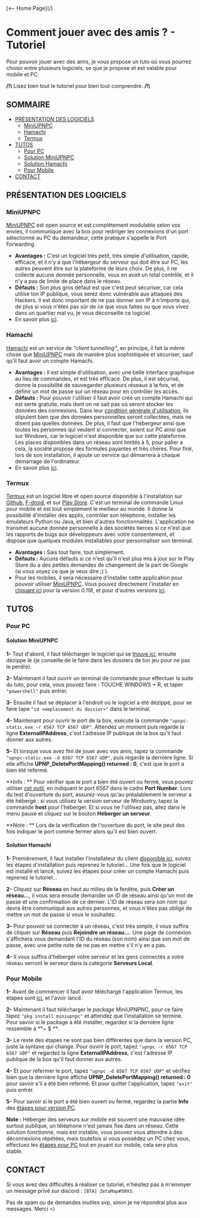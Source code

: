 <title>Comment jouer avec des amis ?</title>
[<-- Home Page](/)

# Comment jouer avec des amis ? - Tutoriel
Pour pouvoir jouer avec des amis, je vous propose un tuto où vous pourrez choisir entre plusieurs logiciels, se que je propose et est valable pour mobile et PC.

**/!\\** Lisez bien tout le tutoriel pour bien tout comprendre. **/!\\**



## SOMMAIRE
* [PRÉSENTATION DES LOGICIELS](#présentation)
  * [MiniUPNPC](#miniupnpc)
  * [Hamachi](#hamachi)
  * [Termux](#termux)
* [TUTOS](#tutos)
   * [Pour PC](#pc)
    + [Solution MiniUPNPC](#solution-miniupnpc)
    + [Solution Hamachi](#solution-hamachi)
   * [Pour Mobile](#mobile)
* [CONTACT](#contact)



## PRÉSENTATION DES LOGICIELS <a id="présentation"></a>
### MiniUPNPC <a id="miniupnpc"></a>
[MiniUPNPC](http://miniupnp.free.fr/) est open source et est complètement modulable selon vos envies, il communique avec la box pour rediriger les connexions d'un port sélectionné au PC du demandeur, cette pratique s'appelle le Port Forwarding.
* **Avantages :** C'est un logiciel très petit, très simple d'utilisation, rapide, efficace, et il n'y a que l'hébergeur du serveur qui doit être sur PC, les autres peuvent être sur la plateforme de leurs choix. De plus, il ne collecte aucune donnée personnelle, vous en avait un total contrôle, et il n'y a pas de limite de place dans le réseau.
* **Défauts :** Son plus gros défaut est que c'est peut sécuriser, car cela utilise ton IP publique, vous serez donc vulnérable aux attaques des Hackers. Il est donc important de ne pas donner son IP à n'importe qui, de plus si vous n'êtes pas sûr de ce que vous faites ou que vous vivez dans un quartier mal vu, je vous déconseille ce logiciel.
* En savoir plus [ici](http://miniupnp.free.fr/).

### Hamachi <a id="hamachi"></a>
[Hamachi](https://www.vpn.net/) est un service de *"client tunnelling"*, en principe, il fait la même chose que [MiniUPNPC](#miniupnpc) mais de manière plus sophistiquée et sécuriser, sauf qu'il faut avoir un compte Hamachi.
* **Avantages :** Il est simple d'utilisation, avec une belle interface graphique au lieu de commandes, et est très efficace. De plus, il est sécurisé, donne la possibilité de sauvegarder plusieurs réseaux à la fois, et de définir un mot de passe sur un réseau pour en contrôler les accès.
* **Défauts :** Pour pouvoir l'utiliser il faut avoir créé un compte Hamachi qui est serte gratuite, mais dont on ne sait pas où seront stocker les données des connexions. Dans leur [condition générale d'utilisation](https://www.goto.com/fr/company/legal), ils stipulent bien que des données personnelles seront collectées, mais ne disent pas quelles données. De plus, il faut que l'hébergeur ainsi que toutes les personnes qui veulent si connecter, soient sur PC ainsi que sur Windows, car le logiciel n'est disponible que sur cette plateforme. Les places disponibles dans un réseau sont limités à 5, pour palier a cela, la société propose des formules payantes et très chères. Pour finir, lors de son installation, il ajoute un service qui démarrera à chaque démarrage de l'ordinateur.
* En savoir plus [ici](https://vpn.net/).

### Termux <a id="termux"></a>
[Termux](https://termux.com/) est un logiciel libre et open source disponible à l'installation sur [Github](https://github.com/termux/termux-app), [F-droid](https://f-droid.org/en/packages/com.termux/), et sur [Play Store](https://play.google.com/store/apps/details?id=com.termux). C'est un terminal de commande Linux pour mobile et est tout simplement le meilleur au monde. Il donne la possibilité d'installer des applis, contrôler son téléphone, installer les émulateurs Python ou Java, et bien d'autres fonctionnalités. L'application ne transmet aucune donnée personnelle à des sociétés tierces si ce n'est que les rapports de bugs aux développeurs avec votre consentement, et dispose que quelques modules installables pour personnaliser son terminal.
* **Avantages :** Sais tout faire, tout simplement.
* **Défauts :** Aucuns défauts si ce n'est qu'il n'est plus mis à jour sur le Play Store du a des petites demandes de changement de la part de Google (si vous voyez ce que je veux dire ;) ).
* Pour les mobiles, il sera nécessaire d'installer cette application pour pouvoir utiliser [MiniUPNPC](/MiniUPNPC). Vous pouvez directement l'installer en [cliquant ici](https://f-droid.org/repo/com.termux_118.apk) pour la version *0.118*, et pour d'autres versions [ici](https://github.com/termux/termux-app/releases).



## TUTOS <a id="tutos"></a>
### Pour PC <a id="pc"></a>
#### Solution MiniUPNPC <a id="solution-miniupnpc"></a>
**1-** Tout d'abord, il faut télécharger le logiciel qui se [trouve ici](http://miniupnp.free.fr/files/download.php?file=upnpc-exe-win32-20150918.zip), ensuite dézippe le (je conseille de le faire dans les dossiers de ton jeu pour ne pas le perdre).

**2-** Maintenant il faut ouvrir un terminal de commande pour effectuer la suite du tuto, pour cela, vous pouvez faire : TOUCHE WINDOWS + R, et taper ``"powershell"`` puis entrer.

**3-** Ensuite il faut se déplacer à l'endroit où le logiciel a été dézippé, pour se faire tape ``"cd <emplacement du dossier>"`` dans le terminal.

**4-** Maintenant pour ouvrir le port de la box, exécute la commande ``"upnpc-static.exe -r 6567 TCP 6567 UDP"``. Attendez un moment puis regarde la ligne **ExternalIPAddress**, c'est l'adresse IP publique de la box qu'il faut donner aux autres.

**5-** Et lorsque vous avez fini de jouer avec vos amis, tapez la commande ``"upnpc-static.exe -d 6567 TCP 6567 UDP"``, puis regarde la dernière ligne. Si elle affiche **UPNP_DeletePortMapping() returned : 0**, c'est que le port a bien été refermé.


**Info : **
Pour vérifier que le port a bien été ouvert ou fermé, vous pouvez utiliser [cet outil](https://www.yougetsignal.com/tools/open-ports/), en indiquant le port *6567* dans le cadre **Port Number**. Lors du test d'ouverture du port, assurez-vous qu'au préalablement le serveur a été hébergé : si vous utilisez la version serveur de Mindustry, tapez la commande **host** pour l'héberger. Et si vous ne l'utilisez pas, allez dans le menu pause et cliquez sur le bouton **Héberger un serveur**.

**Note : **
Lors de la vérification de l'ouverture du port, le site peut des fois indiquer le port comme fermer alors qu'il est bien ouvert.

#### Solution Hamachi <a id="solution-hamachi"></a>
**1-** Premièrement, il faut installer l'installateur du client [disponible ici](https://www.vpn.net/), suivez les étapes d'installation puis reprenez le tutoriel... Une fois que le logiciel est installé et lancé, suivez les étapes pour créer un compte Hamachi puis reprenez le tutoriel...

**2-** Cliquez sur **Réseau** en haut au milieu de la fenêtre, puis **Créer un réseau...**, il vous sera ensuite demander un *ID* de réseau ainsi qu'un mot de passe et une confirmation de ce dernier. L'ID de réseau sera son nom qui devra être communiqué aux autres personnes, et vous n'êtes pas obligé de mettre un mot de passe si vous le souhaitez.

**3-** Pour pouvoir se connecter à un réseau, c'est très simple, il vous suffira de cliquer sur **Réseau** puis **Rejoindre un réseau...**. Une page de connexion s'affichera vous demandant l'ID du réseau (son nom) ainsi que son mot de passe, avec une petite note de ne pas en mettre s'il n'y en a pas.

**4-** Il vous suffira d'héberger votre serveur et les gens connectés a votre réseau verront le serveur dans la catégorie **Serveurs Local**.


### Pour Mobile <a id="mobile"></a>
**1-** Avant de commencer il faut avoir téléchargé l'application Termux, les étapes sont [ici](#termux), et l'avoir lancé.

**2-** Maintenant il faut télécharger le *package* MiniUPNPNC, pour ce faire tapez ``"pkg install miniupnpc"`` et attendez que l'installation se termine. Pour savoir si le package a été installer, regardez si la dernière ligne ressemble à **~ $ **.

**3-** Le reste des étapes ne sont pas bien différentes que dans la version PC, juste la syntaxe qui change. Pour ouvrir le port, tapez ``"upnpc -r 6567 TCP 6567 UDP"`` et regardez la ligne **ExternalIPAddress**, c'est l'adresse IP publique de la box qu'il faut donner aux autres.

**4-** Et pour refermer le port, tapez ``"upnpc -d 6567 TCP 6567 UDP"`` et vérifiez bien que la dernière ligne affiche **UPNP_DeletePortMapping() returned : 0** pour savoir s'il a été bien refermé. Et pour quitter l'application, tapez ``"exit"`` puis entrer.

**5-** Pour savoir si le port a été bien ouvert ou fermé, regardez la partie **Info** des [étapes pour version PC](#solution-miniupnpc).


**Note :**
Héberger des serveurs sur mobile est souvent une mauvaise idée surtout publique, un téléphone n'est jamais fixe dans un réseau. Cette solution fonctionne, mais est instable, vous pouvez vous attendre à des déconnexions répétées, mais toutefois si vous possédez un PC chez vous, effectuez les [étapes pour PC](#solution-miniupnpc) tout en jouant sur mobile, cela sera plus stable.



## CONTACT <a id="contact"></a>
Si vous avez des difficultés à réaliser ce tutoriel, n'hésitez pas à m'envoyer un message privé sur discord : ``[BTA] ZetaMap#5093``. 

Pas de spam ou de demandes inutiles svp, sinon je ne répondrai plus aux messages. Merci =)
